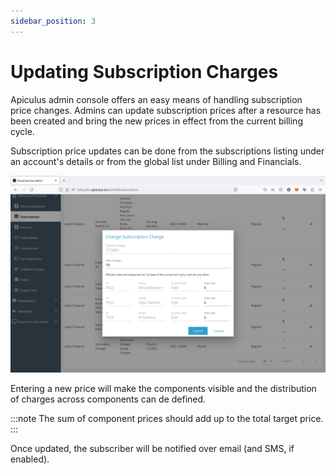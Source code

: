 ```yaml
---
sidebar_position: 3
---
```

# Updating Subscription Charges

Apiculus admin console offers an easy means of handling subscription price changes. Admins can update subscription prices after a resource has been created and bring the new prices in effect from the current billing cycle.

Subscription price updates can be done from the subscriptions listing under an account's details or from the global list under Billing and Financials.

![Updating Subscription Charges](img/UpdatingSubscriptionCharges.png)

Entering a new price will make the components visible and the distribution of charges across components can de defined. 

:::note
The sum of component prices should add up to the total target price.
:::

Once updated, the subscriber will be notified over email (and SMS, if enabled).



